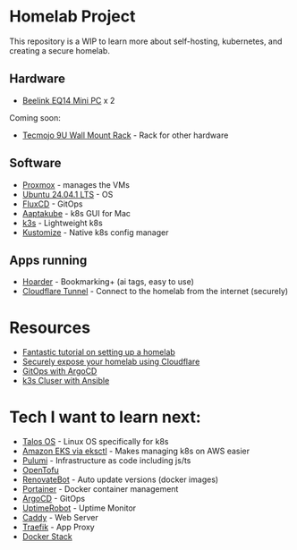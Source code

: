 # Homelab Project
This repository is a WIP to learn more about self-hosting, kubernetes, and creating a secure homelab. 

## Hardware
- [Beelink EQ14 Mini PC](https://www.amazon.co.uk/dp/B09XGZ3RTM) x 2

Coming soon:
- [Tecmojo 9U Wall Mount Rack](https://www.amazon.co.uk/gp/product/B0DBRBKRS6) - Rack for other hardware

## Software
- [Proxmox](https://www.proxmox.com/en/) - manages the VMs
- [Ubuntu 24.04.1 LTS](https://ubuntu.com/download/server) - OS
- [FluxCD](https://fluxcd.io/) - GitOps
- [Aaptakube](https://aptakube.com/) - k8s GUI for Mac
- [k3s](https://k3s.io/) - Lightweight k8s
- [Kustomize](https://kustomize.io/) - Native k8s config manager


## Apps running
- [Hoarder](https://hoarder.app/) - Bookmarking+ (ai tags, easy to use)
- [Cloudflare Tunnel](https://developers.cloudflare.com/cloudflare-one/connections/connect-networks/) - Connect to the homelab from the internet (securely)

# Resources
- [Fantastic tutorial on setting up a homelab](https://bash.ghost.io/)
- [Securely expose your homelab using Cloudflare](https://github.com/adyanth/cloudflare-operator)
- [GitOps with ArgoCD](https://confixa.medium.com/a-step-by-step-guide-of-kubernetes-deployment-with-argo-cd-for-nodejs-application-31746a41a5d1)
- [k3s Cluser with Ansible](https://axivo.com/k3s-cluster/)


# Tech I want to learn next:

- [Talos OS](https://www.talos.dev/) - Linux OS specifically for k8s
- [Amazon EKS via eksctl](https://eksctl.io/) - Makes managing k8s on AWS easier
- [Pulumi](https://www.pulumi.com/) - Infrastructure as code including js/ts
- [OpenTofu](https://opentofu.org/)
- [RenovateBot](https://docs.renovatebot.com/) - Auto update versions (docker images)
- [Portainer](https://www.portainer.io/) - Docker container management
- [ArgoCD](https://argo-cd.readthedocs.io/en/stable/) - GitOps
- [UptimeRobot](https://uptimerobot.com/) - Uptime Monitor
- [Caddy](https://caddyserver.com/) - Web Server
- [Traefik](https://traefik.io/traefik/) - App Proxy
- [Docker Stack](https://www.youtube.com/watch?v=ZmL46xVdYzM&t=612s) 